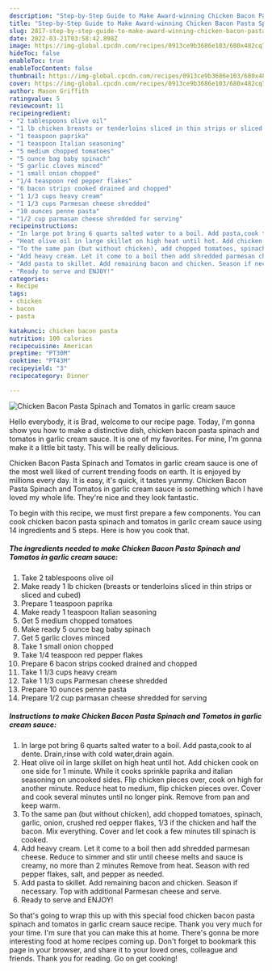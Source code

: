 ```yaml
---
description: "Step-by-Step Guide to Make Award-winning Chicken Bacon Pasta Spinach and Tomatos in garlic cream sauce"
title: "Step-by-Step Guide to Make Award-winning Chicken Bacon Pasta Spinach and Tomatos in garlic cream sauce"
slug: 2817-step-by-step-guide-to-make-award-winning-chicken-bacon-pasta-spinach-and-tomatos-in-garlic-cream-sauce
date: 2022-03-21T03:58:42.898Z
image: https://img-global.cpcdn.com/recipes/0913ce9b3686e103/680x482cq70/chicken-bacon-pasta-spinach-and-tomatos-in-garlic-cream-sauce-recipe-main-photo.jpg
hideToc: false
enableToc: true
enableTocContent: false
thumbnail: https://img-global.cpcdn.com/recipes/0913ce9b3686e103/680x482cq70/chicken-bacon-pasta-spinach-and-tomatos-in-garlic-cream-sauce-recipe-main-photo.jpg
cover: https://img-global.cpcdn.com/recipes/0913ce9b3686e103/680x482cq70/chicken-bacon-pasta-spinach-and-tomatos-in-garlic-cream-sauce-recipe-main-photo.jpg
author: Mason Griffith
ratingvalue: 5
reviewcount: 11
recipeingredient:
- "2 tablespoons olive oil"
- "1 lb chicken breasts or tenderloins sliced in thin strips or sliced and cubed"
- "1 teaspoon paprika"
- "1 teaspoon Italian seasoning"
- "5 medium chopped tomatoes"
- "5 ounce bag baby spinach"
- "5 garlic cloves minced"
- "1 small onion chopped"
- "1/4 teaspoon red pepper flakes"
- "6 bacon strips cooked drained and chopped"
- "1 1/3 cups heavy cream"
- "1 1/3 cups Parmesan cheese shredded"
- "10 ounces penne pasta"
- "1/2 cup parmasan cheese shredded for serving"
recipeinstructions:
- "In large pot bring 6 quarts salted water to a boil. Add pasta,cook to al dente. Drain,rinse with cold water,drain again."
- "Heat olive oil in large skillet on high heat until hot. Add chicken cook on one side for 1 minute. While it cooks sprinkle paprika and italian seasoning on uncooked sides. Flip chicken pieces over, cook on high for another minute. Reduce heat to medium, flip chicken pieces over. Cover and cook several minutes until no longer pink. Remove from pan and keep warm."
- "To the same pan (but without chicken), add chopped tomatoes, spinach, garlic, onion, crushed red oepper flakes, 1/3 if the chicken and half the bacon. Mix everything. Cover and let cook a few minutes till spinach is cooked."
- "Add heavy cream. Let it come to a boil then add shredded parmesan cheese. Reduce to simmer and stir until cheese melts and sauce is creamy, no more than 2 minutes Remove from heat. Season with red pepper flakes, salt, and pepper as needed."
- "Add pasta to skillet. Add remaining bacon and chicken. Season if necessary. Top with additional Parmesan cheese and serve."
- "Ready to serve and ENJOY!"
categories:
- Recipe
tags:
- chicken
- bacon
- pasta

katakunci: chicken bacon pasta 
nutrition: 100 calories
recipecuisine: American
preptime: "PT30M"
cooktime: "PT43M"
recipeyield: "3"
recipecategory: Dinner

---
```



![Chicken Bacon Pasta Spinach and Tomatos in garlic cream sauce](https://img-global.cpcdn.com/recipes/0913ce9b3686e103/680x482cq70/chicken-bacon-pasta-spinach-and-tomatos-in-garlic-cream-sauce-recipe-main-photo.jpg)

Hello everybody, it is Brad, welcome to our recipe page. Today, I'm gonna show you how to make a distinctive dish, chicken bacon pasta spinach and tomatos in garlic cream sauce. It is one of my favorites. For mine, I'm gonna make it a little bit tasty. This will be really delicious.



Chicken Bacon Pasta Spinach and Tomatos in garlic cream sauce is one of the most well liked of current trending foods on earth. It is enjoyed by millions every day. It is easy, it's quick, it tastes yummy. Chicken Bacon Pasta Spinach and Tomatos in garlic cream sauce is something which I have loved my whole life. They're nice and they look fantastic.


To begin with this recipe, we must first prepare a few components. You can cook chicken bacon pasta spinach and tomatos in garlic cream sauce using 14 ingredients and 5 steps. Here is how you cook that.

<!--inarticleads1-->

##### The ingredients needed to make Chicken Bacon Pasta Spinach and Tomatos in garlic cream sauce:

1. Take 2 tablespoons olive oil
1. Make ready 1 lb chicken (breasts or tenderloins sliced in thin strips or sliced and cubed)
1. Prepare 1 teaspoon paprika
1. Make ready 1 teaspoon Italian seasoning
1. Get 5 medium chopped tomatoes
1. Make ready 5 ounce bag baby spinach
1. Get 5 garlic cloves minced
1. Take 1 small onion chopped
1. Take 1/4 teaspoon red pepper flakes
1. Prepare 6 bacon strips cooked drained and chopped
1. Take 1 1/3 cups heavy cream
1. Take 1 1/3 cups Parmesan cheese shredded
1. Prepare 10 ounces penne pasta
1. Prepare 1/2 cup parmasan cheese shredded for serving




<!--inarticleads2-->

##### Instructions to make Chicken Bacon Pasta Spinach and Tomatos in garlic cream sauce:

1. In large pot bring 6 quarts salted water to a boil. Add pasta,cook to al dente. Drain,rinse with cold water,drain again.
1. Heat olive oil in large skillet on high heat until hot. Add chicken cook on one side for 1 minute. While it cooks sprinkle paprika and italian seasoning on uncooked sides. Flip chicken pieces over, cook on high for another minute. Reduce heat to medium, flip chicken pieces over. Cover and cook several minutes until no longer pink. Remove from pan and keep warm.
1. To the same pan (but without chicken), add chopped tomatoes, spinach, garlic, onion, crushed red oepper flakes, 1/3 if the chicken and half the bacon. Mix everything. Cover and let cook a few minutes till spinach is cooked.
1. Add heavy cream. Let it come to a boil then add shredded parmesan cheese. Reduce to simmer and stir until cheese melts and sauce is creamy, no more than 2 minutes Remove from heat. Season with red pepper flakes, salt, and pepper as needed.
1. Add pasta to skillet. Add remaining bacon and chicken. Season if necessary. Top with additional Parmesan cheese and serve.
1. Ready to serve and ENJOY!



So that's going to wrap this up with this special food chicken bacon pasta spinach and tomatos in garlic cream sauce recipe. Thank you very much for your time. I'm sure that you can make this at home. There's gonna be more interesting food at home recipes coming up. Don't forget to bookmark this page in your browser, and share it to your loved ones, colleague and friends. Thank you for reading. Go on get cooking!
